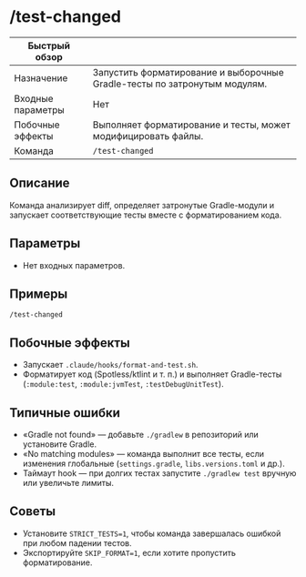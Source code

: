 # /test-changed

| Быстрый обзор | |
| --- | --- |
| Назначение | Запустить форматирование и выборочные Gradle-тесты по затронутым модулям. |
| Входные параметры | Нет |
| Побочные эффекты | Выполняет форматирование и тесты, может модифицировать файлы. |
| Команда | `/test-changed` |

## Описание
Команда анализирует diff, определяет затронутые Gradle-модули и запускает соответствующие тесты вместе с форматированием кода.

## Параметры
- Нет входных параметров.

## Примеры
```
/test-changed
```

## Побочные эффекты
- Запускает `.claude/hooks/format-and-test.sh`.
- Форматирует код (Spotless/ktlint и т. п.) и выполняет Gradle-тесты (`:module:test`, `:module:jvmTest`, `:testDebugUnitTest`).

## Типичные ошибки
- «Gradle not found» — добавьте `./gradlew` в репозиторий или установите Gradle.
- «No matching modules» — команда выполнит все тесты, если изменения глобальные (`settings.gradle`, `libs.versions.toml` и др.).
- Таймаут hook — при долгих тестах запустите `./gradlew test` вручную или увеличьте лимиты.

## Советы
- Установите `STRICT_TESTS=1`, чтобы команда завершалась ошибкой при любом падении тестов.
- Экспортируйте `SKIP_FORMAT=1`, если хотите пропустить форматирование.
